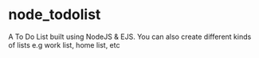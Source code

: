 # node_todolist
A To Do List built using NodeJS &amp; EJS. You can also create different kinds of lists e.g work list, home list, etc
